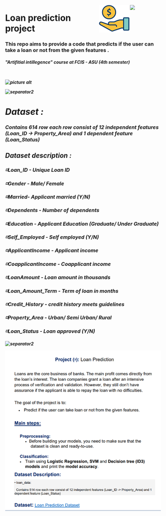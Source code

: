 


<p><img align="right" src="https://static.vecteezy.com/system/resources/previews/012/697/295/original/3d-python-programming-language-logo-free-png.png" width="100" /></a></p>
<p><img align="right" src="https://raw.githubusercontent.com/abdalla-am/Loan-prediction-project/master/readme%20img/icon.png" width="100" /></a></p>
<div align=left>
<h1>
 Loan prediction project
</h1>
  <h3>
    This repo aims to provide a code that predicts if the user can take a loan or not from the given features .
  </h3>
 <h5>
    "Artifitial intillegence" course at FCIS - ASU 
        (4th semester)
<div>
<br>
<br>

![picture alt](https://blogs.worldbank.org/sites/default/files/styles/hero/public/blogs-images/2020-03/loan_approved_hero_image.jpg.webp?itok=QOclvusJ "Loan photo")

![separator2](https://i.imgur.com/4gX5WFr.png)
<h1>Dataset :</h1>
<h3>Contains 614 row each row consist of 12 independent features (Loan_ID -> Property_Area) and 1 
dependent feature (Loan_Status)</h3>

<h2>Dataset description :</h2>
<h3>

◽️Loan_ID - Unique Loan ID

◽️Gender - Male/ Female

◽️Married- Applicant married (Y/N)

◽️Dependents - Number of dependents

◽️Education - Applicant Education (Graduate/ Under Graduate)

◽️Self_Employed - Self employed (Y/N)

◽️ApplicantIncome - Applicant income

◽️CoapplicantIncome - Coapplicant income

◽️LoanAmount - Loan amount in thousands

◽️Loan_Amount_Term - Term of loan in months

◽️Credit_History - credit history meets guidelines

◽️Property_Area - Urban/ Semi Urban/ Rural

◽️Loan_Status - Loan approved (Y/N)
 
</h3>

![separator2](https://i.imgur.com/4gX5WFr.png)


<p align ="middle"><img align ="middle" src="https://github.com/abdalla-am/Loan-prediction-project/blob/master/ai.png"/></p>
